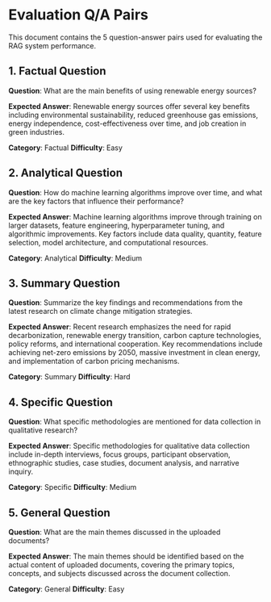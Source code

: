 # Evaluation Q/A Pairs

This document contains the 5 question-answer pairs used for evaluating the RAG system performance.

## 1. Factual Question

**Question**: What are the main benefits of using renewable energy sources?

**Expected Answer**: Renewable energy sources offer several key benefits including environmental sustainability, reduced greenhouse gas emissions, energy independence, cost-effectiveness over time, and job creation in green industries.

**Category**: Factual
**Difficulty**: Easy

## 2. Analytical Question

**Question**: How do machine learning algorithms improve over time, and what are the key factors that influence their performance?

**Expected Answer**: Machine learning algorithms improve through training on larger datasets, feature engineering, hyperparameter tuning, and algorithmic improvements. Key factors include data quality, quantity, feature selection, model architecture, and computational resources.

**Category**: Analytical
**Difficulty**: Medium

## 3. Summary Question

**Question**: Summarize the key findings and recommendations from the latest research on climate change mitigation strategies.

**Expected Answer**: Recent research emphasizes the need for rapid decarbonization, renewable energy transition, carbon capture technologies, policy reforms, and international cooperation. Key recommendations include achieving net-zero emissions by 2050, massive investment in clean energy, and implementation of carbon pricing mechanisms.

**Category**: Summary
**Difficulty**: Hard

## 4. Specific Question

**Question**: What specific methodologies are mentioned for data collection in qualitative research?

**Expected Answer**: Specific methodologies for qualitative data collection include in-depth interviews, focus groups, participant observation, ethnographic studies, case studies, document analysis, and narrative inquiry.

**Category**: Specific
**Difficulty**: Medium

## 5. General Question

**Question**: What are the main themes discussed in the uploaded documents?

**Expected Answer**: The main themes should be identified based on the actual content of uploaded documents, covering the primary topics, concepts, and subjects discussed across the document collection.

**Category**: General
**Difficulty**: Easy
